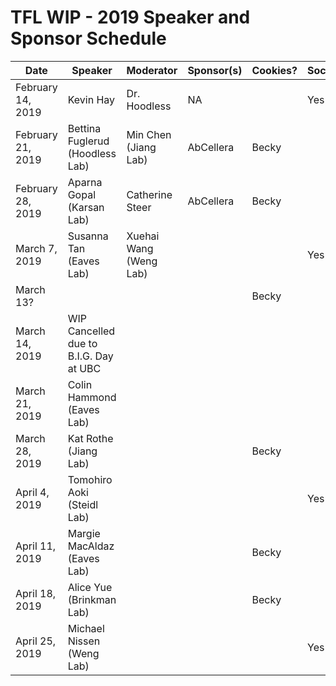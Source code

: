 # TFL WIP - 2019 Speaker and Sponsor Schedule

| Date              | Speaker                                | Moderator            | Sponsor(s) | Cookies? | Social? |
|-------------------|----------------------------------------|----------------------|------------|----------|---------|
| February 14, 2019 | Kevin Hay                              | Dr. Hoodless         | NA         |          | Yes     |
| February 21, 2019 | Bettina Fuglerud (Hoodless Lab)        | Min Chen (Jiang Lab) | AbCellera  | Becky    |         |
| February 28, 2019 | Aparna Gopal (Karsan Lab)              | Catherine Steer      | AbCellera   | Becky    |         |
| March 7, 2019     | Susanna Tan (Eaves Lab)                | Xuehai Wang (Weng Lab)  |            |          | Yes     |
| March 13?         |                                        |                      |            | Becky    |         |
| March 14, 2019    | WIP Cancelled due to B.I.G. Day at UBC |                      |            |          |         |
| March 21, 2019    | Colin Hammond (Eaves Lab)              |                      |            |          |         |
| March 28, 2019    | Kat Rothe (Jiang Lab)                  |                      |            | Becky    |         |
| April 4, 2019     | Tomohiro Aoki (Steidl Lab)             |                      |            |          | Yes     |
| April 11, 2019    | Margie MacAldaz (Eaves Lab)            |                      |            | Becky    |         |
| April 18, 2019    | Alice Yue (Brinkman Lab)               |                      |            | Becky    |         |
| April 25, 2019    | Michael Nissen (Weng Lab)              |                      |            |          | Yes     |
